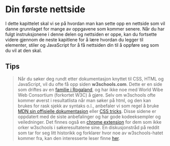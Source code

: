 # Din første nettside

I dette kapittelet skal vi se på hvordan man kan sette opp en nettside som vil danne grunnlaget for mange av oppgavene som kommer senere. Når du har fulgt instruksjonene i denne delen og nettsiden er oppe, kan du fortsette videre gjennom de neste kapitlene for å lære hvordan du legger til elementer, stiler og JavaScript for å få nettsiden din til å oppføre seg som du vil at den skal.

## Tips

> Når du søker deg rundt etter dokumentasjon knyttet til CSS, HTML og JavaScript, vil du ofte få opp siden **w3schools.com**. Dette er en side som driftes av en [familie i Rogaland](https://www.dn.no/staticprojects/special/2017/04/07/2100/gullgruvene/rogaland/), og har ikke noe med World Wibe Web Consortium \(forkortet W3C\) å gjøre. Selv om w3schools ofte kommer øverst i resultatlista når man søker på html, og den kan brukes for rask sjekk av syntaks o.l., anbefaler vi som regel å bruke [MDN sin offisielle dokumentasjon](https://developer.mozilla.org/en/docs/Web/HTML/Element) eller [CSS tricks](https://css-tricks.com). Disse sidene er oppdatert med de siste anbefalinger og har gode kodeeksempler og veiledninger. Det finnes også en [chrome extension](https://chrome.google.com/webstore/detail/remove-w3schools/gohnadkcefpdhblajddfnhapimpdjkje) for dem som ikke orker w3schools i søkeresultatene sine. En diskusjonstråd på reddit som tar for seg litt historikk og forklarer hvor noe av w3schools-hatet kommer fra, kan den interesserte leser finne [her](https://www.reddit.com/r/learnprogramming/comments/4jvot0/can_i_block_w3schools_from_my_google_search/).

